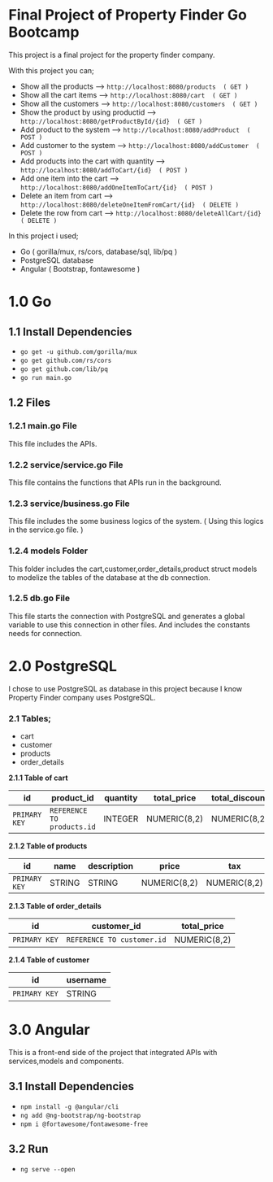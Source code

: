 # Final Project of Property Finder Go Bootcamp

This project is a final project for the property finder company.

With this project you can;

- Show all the products  -->  ```http://localhost:8080/products  ( GET )```
- Show all the cart items  -->  ```http://localhost:8080/cart  ( GET )```
- Show all the customers  --> ```http://localhost:8080/customers  ( GET )```
- Show the product by using productid  --> ```http://localhost:8080/getProductById/{id}  ( GET )```
- Add product to the system  --> ```http://localhost:8080/addProduct  ( POST )```
- Add customer to the system  --> ```http://localhost:8080/addCustomer  ( POST )```
- Add products into the cart with quantity  --> ```http://localhost:8080/addToCart/{id}  ( POST )```
- Add one item into the cart  --> ```http://localhost:8080/addOneItemToCart/{id}  ( POST )```
- Delete an item from cart  --> ```http://localhost:8080/deleteOneItemFromCart/{id}  ( DELETE )```
- Delete the row from cart  --> ```http://localhost:8080/deleteAllCart/{id}  ( DELETE )```

In this project i used;

- Go ( gorilla/mux, rs/cors, database/sql, lib/pq )
- PostgreSQL database
- Angular ( Bootstrap, fontawesome )


# 1.0 Go

## 1.1 Install Dependencies ##
- ```go get -u github.com/gorilla/mux```
- ```go get github.com/rs/cors```
- ```go get github.com/lib/pq```
- ```go run main.go```

## 1.2 Files
### 1.2.1 main.go File

This file includes the APIs.

### 1.2.2 service/service.go File

This file contains the functions that APIs run in the background.

### 1.2.3 service/business.go File

This file includes the some business logics of the system. ( Using this logics in the service.go file. )

### 1.2.4 models Folder

This folder includes the cart,customer,order_details,product struct models to modelize the tables of the database at the db connection.

### 1.2.5 db.go File

This file starts the connection with PostgreSQL and generates a global variable to use this connection in other files. And includes the constants needs for connection.

# 2.0 PostgreSQL

 I chose to use PostgreSQL as database in this project because I know Property Finder company uses PostgreSQL.
 
### 2.1 Tables;
 
- cart
- customer
- products
- order_details

 **2.1.1 Table of cart**
 
 | id     | product_id      | quantity   | total_price | total_discount |
| ------------- | ------------- | --------    |--------|--------|
| `PRIMARY KEY`        | `REFERENCE TO products.id`         | INTEGER   |NUMERIC(8,2)|NUMERIC(8,2)|


**2.1.2 Table of products**

 | id     | name      | description   | price | tax |
| ------------- | ------------- | --------    |--------|--------|
| `PRIMARY KEY`        | STRING         | STRING   |NUMERIC(8,2)|NUMERIC(8,2)|

**2.1.3 Table of order_details**

 | id     | customer_id      | total_price   |
| ------------- | ------------- | --------    
| `PRIMARY KEY`        | `REFERENCE TO customer.id`          | NUMERIC(8,2)   |

**2.1.4 Table of customer**

 | id     | username      |
| ------------- | ------------- |    
| `PRIMARY KEY`        | STRING    |

# 3.0 Angular

This is a front-end side of the project that integrated APIs with services,models and components.

## 3.1 Install Dependencies ##
- ```npm install -g @angular/cli```
- ```ng add @ng-bootstrap/ng-bootstrap```
- ```npm i @fortawesome/fontawesome-free```

## 3.2 Run

- ```ng serve --open```
